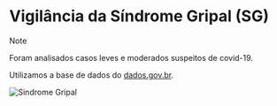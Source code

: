# Vigilância da Síndrome Gripal (SG)
> [!NOTE]
> Foram analisados casos leves e moderados suspeitos de covid-19.

Utilizamos a base de dados do [dados.gov.br](https://dados.gov.br/dados/conjuntos-dados/notificacoes-de-sindrome-gripal-leve-2023).

![Sindrome Gripal](https://lh3.googleusercontent.com/pw/AP1GczPjCqEWyTRNRIeOHHrJgKCkbc1x2Lrmi-vkqlBEubK3UJEPgc1amm9wSlgJI0RNgzlWFY4IT5-q3nTN1faC6Djmb4KAyA8N-ClK42C5g0L2BIwpS_mYzzSMW_psLn6gqAbFW-PrevCShkn91PTVFbPLx9Zkxe9S4_anzOoEcOB2xJzFlOgPh9Nlv4alDXlpMP_xstv3Xn8cqBbxdbtTdTIIUWEFDbNERRzet2hpc_Oz3wtUNmSiS0irOcUXOh7z__7YalA8ddRe-_vWH7B3aOO8rB3m3HaPwJq0cGUMrkBq2gTPiQ1qGy26LV9ew8g0q6fEMDstwF7XEze6f8x0MYDxUJxarErcH4aPs99e4RINeIQ_BCBNmx9V3Fr-lIvBtlxIP2UsODozlGi81AQnHpBkgjj67PdKvcMAYyBfUA6Me1Cvb6MgZ5f5085c0WTo5rKIKZWKonqLpZ7U0KOsd9Mj4tQOxtdDXtmgwHbMWjMZGlodIyLRGzyw0WbKkR5pWwO0r9EDOqyla_IZcFRRq8Y7_f7YQbXnZwFku9BtoMDqQ_psWNIwyzgqqc0scQ_MTvxlBjxVUzeRqtIaO3z08yEYGT4PSorD8WlhJOqAzpw-dboWVEcDptsHPwxK9Ncay7VRJKIWi4X64_A0pp7y5AYjLQTM8CGHIwtTRdi2CfJvdl1JUGU3LsG6g8Hbv2SeBg97xM2OS1BD2a7kAWf6vV_D3G78lWbYIUcQjwkebQwm_QmskTCgfvxjSEjfHcXf998RhzoKtzTcqvWoyI8TkDHTHmXKqH6sl5NhWXPXk2gO0asfdg-_GQ4eJNGqnl40-88ZaSx25vLkifTBWWJJVC2qTpU6EETkAqVgEawDswQ2o3OSmM5-9HCJ_Z8ZyJVEP6qGETus9KIscv22WzsHVWZOSce3FORJCQ-a73XHU9ZCWhUnA5FVV1AGvuW7lIHB2ReaboNSbZYwJJCmM7hamn1mIZ2W1g=w300-h400-s-no-gm?authuser=1)
